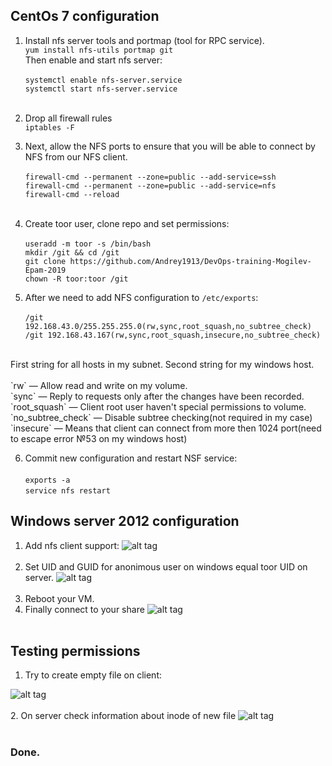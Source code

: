 ## CentOs 7 configuration
1. Install nfs server tools and portmap (tool for RPC service).</br>
  `yum install nfs-utils portmap git`</br>
Then enable and start nfs server:</br></br>
`systemctl enable nfs-server.service`</br>
`systemctl start nfs-server.service`</br></br>
2. Drop all firewall rules</br>
`iptables -F`
3. Next, allow the NFS ports to ensure that you will be able to connect by NFS from our NFS client.</br></br>
`firewall-cmd --permanent --zone=public --add-service=ssh`</br>
`firewall-cmd --permanent --zone=public --add-service=nfs`</br>
`firewall-cmd --reload`</br></br>

4. Create toor user, clone repo and set permissions:</br></br>
`useradd -m toor -s /bin/bash`</br>
`mkdir /git && cd /git`</br>
`git clone https://github.com/Andrey1913/DevOps-training-Mogilev-Epam-2019`</br>
`chown -R toor:toor /git`</br>

5. After we need to add NFS configuration to `/etc/exports`:</br></br>
`/git 192.168.43.0/255.255.255.0(rw,sync,root_squash,no_subtree_check)`</br>
`/git 192.168.43.167(rw,sync,root_squash,insecure,no_subtree_check)`</br>
</br>
First string for all hosts in my subnet. Second string for my windows host.</br></br>
`rw` — Allow read and write on my volume.</br>
`sync` — Reply to requests only after the changes have been recorded.</br>
`root_squash` — Client root user haven't special permissions to volume.</br>
`no_subtree_check` — Disable subtree checking(not required in my case)</br>
`insecure` — Means that client can connect from more then 1024 port(need to escape error №53 on my windows host)</br>

6. Commit new configuration and restart NSF service:</br></br>
`exports -a`</br>
`service nfs restart`</br>

## Windows server 2012 configuration

1. Add nfs client support:
![alt tag](https://pp.userapi.com/c847218/v847218782/1899fa/3U5MmrFUJIo.jpg)</br></br>
2. Set UID and GUID for anonimous user on windows equal toor UID on server.
![alt tag](https://pp.userapi.com/c845522/v845522782/18d408/6V9HMebThOM.jpg)</br></br>
3. Reboot your VM.</br>
4. Finally connect to your share
![alt tag](https://pp.userapi.com/c846021/v846021782/184858/ya6eAjy6f1s.jpg)</br></br>

## Testing permissions
1. Try to create empty file on client:

![alt tag](https://pp.userapi.com/c846021/v846021453/184d9f/60Lx8TGrpGU.jpg)</br></br>
2. On server check information about inode of new file
![alt tag](https://pp.userapi.com/c851324/v851324254/9f27e/0IGrs-NC8QA.jpg)</br></br>

### Done.
